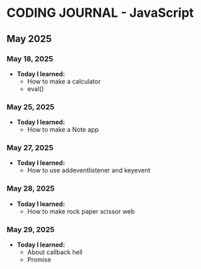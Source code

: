 # CODING JOURNAL - JavaScript

## May 2025
### May 18, 2025
- **Today I learned:** 
  - How to make a calculator
  - eval()

### May 25, 2025
- **Today I learned:** 
  - How to make a Note app

### May 27, 2025
- **Today I learned:** 
  - How to use addeventlistener and keyevent

### May 28, 2025
- **Today I learned:** 
  - How to make rock paper scissor web

### May 29, 2025
- **Today I learned:** 
  - About callback hell
  - Promise
